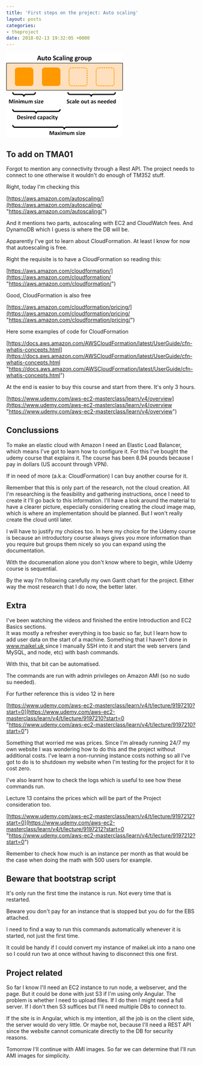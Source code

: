 ```yaml
---
title: 'First steps on the project: Auto scaling'
layout: posts
categories:
- theproject
date: 2018-02-13 19:32:05 +0000
---
```

![](/uploads/2018/02/13/as-basic-diagram.png)

## To add on TMA01

Forgot to mention any connectivity through a Rest API. The project needs to connect to one otherwise it wouldn't do enough of TM352 stuff.

Right, today I'm checking this

[https://aws.amazon.com/autoscaling/](https://aws.amazon.com/autoscaling/ "https://aws.amazon.com/autoscaling/")

And it mentions two parts, autoscaling with EC2 and CloudWatch fees. And DynamoDB which I guess is where the DB will be.

Apparently I've got to learn about CloudFormation. At least I know for now that autoescaling is free.

Right the requisite is to have a CloudFormation so reading this:

[https://aws.amazon.com/cloudformation/](https://aws.amazon.com/cloudformation/ "https://aws.amazon.com/cloudformation/")

Good, CloudFormation is also free

[https://aws.amazon.com/cloudformation/pricing/](https://aws.amazon.com/cloudformation/pricing/ "https://aws.amazon.com/cloudformation/pricing/")

Here some examples of code for CloudFormation

[https://docs.aws.amazon.com/AWSCloudFormation/latest/UserGuide/cfn-whatis-concepts.html](https://docs.aws.amazon.com/AWSCloudFormation/latest/UserGuide/cfn-whatis-concepts.html "https://docs.aws.amazon.com/AWSCloudFormation/latest/UserGuide/cfn-whatis-concepts.html")

At the end is easier to buy this course and start from there. It's only 3 hours.

[https://www.udemy.com/aws-ec2-masterclass/learn/v4/overview](https://www.udemy.com/aws-ec2-masterclass/learn/v4/overview "https://www.udemy.com/aws-ec2-masterclass/learn/v4/overview")

## Conclussions

To make an elastic cloud with Amazon I need an Elastic Load Balancer, which means I've got to learn how to configure it. For this I've bought the udemy course that explains it. The course has been 8.94 pounds because I pay in dollars (US account through VPN).

If in need of more (a.k.a: CloudFormation) I can buy another course for it.

Remember that this is only part of the research, not the cloud creation. All I'm researching is the feasibility and gathering instructions, once I need to create it I'll go back to this information. I'll have a look around the material to have a clearer picture, especially considering creating the cloud image map, which is where an implementation should be planned. But I won't really create the cloud until later.

I will have to justify my choices too. In here my choice for the Udemy course is because an introductory course always gives you more information than you require but groups them nicely so you can expand using the documentation.

With the documenation alone you don't know where to begin, while Udemy course is sequential.

By the way I'm following carefully my own Gantt chart for the project. Either way the most research that I do now, the better later.

## Extra

I've been watching the videos and finished the entire Introduction and EC2 Basics sections.   
It was mostly a refresher everything is too basic so far, but I learn how to add user data on the start of a machine. Something that I haven't done in [www.maikel.uk ](www.maikel.uk  "www.maikel.uk ")since I manually SSH into it and start the web servers (and MySQL, and node, etc) with bash commands. 

With this, that bit can be automatised. 

The commands are run with admin privileges on Amazon AMI (so no sudo su needed). 

For further reference this is video 12 in here

[https://www.udemy.com/aws-ec2-masterclass/learn/v4/t/lecture/9197210?start=0](https://www.udemy.com/aws-ec2-masterclass/learn/v4/t/lecture/9197210?start=0 "https://www.udemy.com/aws-ec2-masterclass/learn/v4/t/lecture/9197210?start=0")

Something that worried me was prices. Since I'm already running 24/7 my own website I was wondering how to do this and the project without additional costs. I've learn a non-running instance costs nothing so all I've got to do is to shutdown my website when I'm testing for the project for it to cost zero. 

I've also learnt how to check the logs which is useful to see how these commands run. 

Lecture 13 contains the prices which will be part of the Project consideration too. 

[https://www.udemy.com/aws-ec2-masterclass/learn/v4/t/lecture/9197212?start=0](https://www.udemy.com/aws-ec2-masterclass/learn/v4/t/lecture/9197212?start=0 "https://www.udemy.com/aws-ec2-masterclass/learn/v4/t/lecture/9197212?start=0")

Remember to check how much is an instance per month as that would be the case when doing the math with 500 users for example. 

## Beware that bootstrap script

It's only run the first time the instance is run. Not every time that is restarted. 

Beware you don't pay for an instance that is stopped but you do for the EBS attached. 

I need to find a way to run this commands automatically whenever it is started, not just the first time. 

It could be handy if I could convert my instance of maikel.uk into a nano one so I could run two at once without having to disconnect this one first. 

## Project related

So far I know I'll need an EC2 instance to run node, a webserver, and the page. But it could be done with just S3 if I'm using only Angular. The problem is whether I need to upload files. If I do then I might need a full server. If I don't then S3 suffices but I'll need multiple DBs to connect to. 

If the site is in Angular, which is my intention, all the job is on the client side, the server would do very little. Or maybe not, because I'll need a REST API since the website cannot comunicate directly to the DB for security reasons. 

Tomorrow I'll continue with AMI images. So far we can determine that I'll run AMI images for simplicity. 